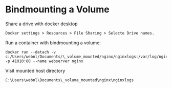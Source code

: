 # Bindmounting a Volume

Share a drive with docker desktop

```
Docker settings > Resources > File Sharing > Selecte Drive names.
```

Run a container with bindmounting a volume:

```
docker run --detach -v c:/Users/webnl/Documents/\_volume_mounted/nginx/nginxlogs:/var/log/nginx -p 41010:80 --name webserver nginx
```

Visit mounted host directory

```
C:\Users\webnl\Documents\_volume_mounted\nginx\nginxlogs
```
